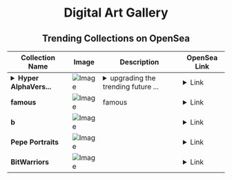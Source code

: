 <div align="center">

# Digital Art Gallery

## Trending Collections on OpenSea

| Collection Name                       | Image                                                                                     | Description                       | OpenSea Link                                                                                          |
|---------------------------------------|-------------------------------------------------------------------------------------------|-----------------------------------|--------------------------------------------------------------------------------------------------------|
| **<details><summary>Hyper AlphaVers...</summary>Hyper AlphaVerse</details>** | ![Image](https://i.seadn.io/s/raw/files/48b9d5a6dcba188fa78d3dc4dcd307bf.jpg?w=500&auto=format?w=200&auto=format) | <details><summary>upgrading the trending future ...</summary>upgrading the trending future of finance</details> | <details><summary>Link</summary>[Hyper AlphaVerse](https://opensea.io/collection/hyper-alphaverse)</details> |
| **famous** | ![Image](https://i.seadn.io/s/raw/files/11f1c6b3deb1d7bde49c436ba489d486.png?w=500&auto=format?w=200&auto=format) | famous | <details><summary>Link</summary>[famous](https://opensea.io/collection/famous-48)</details> |
| **b** | ![Image](https://i.seadn.io/s/raw/files/0c32d68447dfdec4b4b83c9791cf39da.jpg?w=500&auto=format?w=200&auto=format) |  | <details><summary>Link</summary>[b](https://opensea.io/collection/b-2643)</details> |
| **Pepe Portraits** | ![Image](https://i.seadn.io/s/raw/files/ca206e0d66a5e45eb083915b6146b894.png?w=500&auto=format?w=200&auto=format) |  | <details><summary>Link</summary>[Pepe Portraits](https://opensea.io/collection/pepe-portraits-365)</details> |
| **BitWarriors** | ![Image](https://i.seadn.io/s/raw/files/c29479ac817f3a6e13958746c3d6bf87.jpg?w=500&auto=format?w=200&auto=format) |  | <details><summary>Link</summary>[BitWarriors](https://opensea.io/collection/bitwarriors-2)</details> |

</div>